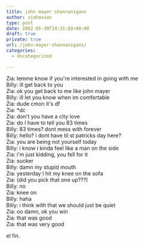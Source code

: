 ```yaml
---
title: john mayer shannanigans
author: ziahassan
type: post
date: 2002-05-30T19:31:03+00:00
draft: true
private: true
url: /john-mayer-shannanigans/
categories:
  - Uncategorized

---
```

Zia: lemme know if you're interested in going with me  
Billy: ill get back to you  
Zia: ok you get back to me like john mayer  
Billy: ill let you know when im comfertable  
Zia: dude cmon it's df  
Zia: *dc  
Zia: don't you have a city love  
Zia: do I have to tell you 83 times  
Billy: 83 times? dont mess with forever  
Billy: hello? i dont have til st patricks day here?  
Zia: you are being not yourself today  
Billy: i know i kinda feel like a man on the side  
Zia: i'm just kidding, you fell for it  
Zia: sucker  
Billy: damn my stupid mouth  
Zia: yesterday I hit my knee on the sofa  
Zia: (did you pick that one up???)  
Billy: no  
Zia: knee on  
Billy: haha  
Billy: i think with that we should just be quiet  
Zia: oo damn, ok you win  
Zia: that was good  
Zia: that was very good

el fin.